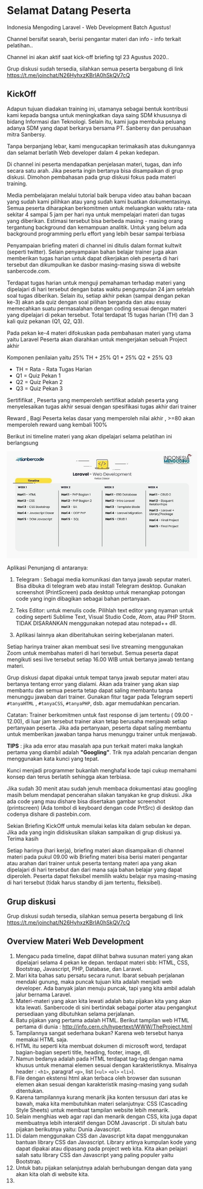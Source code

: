 # Selamat Datang Peserta 

Indonesia Mengoding Laravel -  Web Development Batch Agustus!

Channel bersifat searah, berisi pengantar materi dan info - info terkait pelatihan..

Channel ini akan aktif saat kick-off briefing tgl 23 Agustus 2020..

Grup diskusi sudah tersedia, silahkan semua peserta bergabung di link 
https://t.me/joinchat/N26HyhxzKBrIA0hSkQV7cQ


##  KickOff 

Adapun tujuan diadakan training ini, utamanya sebagai bentuk kontribusi kami
kepada bangsa untuk meningkatkan daya saing SDM khususnya di bidang Informasi dan Teknologi. Selain itu, kami juga membuka peluang adanya SDM yang dapat berkarya bersama PT. Sanbersy dan perusahaan mitra Sanbersy.

Tanpa berpanjang lebar, kami mengucapkan terimakasih atas dukungannya dan selamat berlatih Web developer dalam 4 pekan kedepan.

Di channel ini peserta mendapatkan penjelasan materi, tugas, dan info secara satu arah. Jika peserta ingin bertanya bisa disampaikan di grup diskusi. Dimohon pembahasan pada grup diskusi fokus pada materi training.

Media pembelajaran melalui tutorial baik berupa video atau bahan bacaan yang sudah kami pilihkan atau yang sudah kami buatkan dokumentasinya. Semua peserta diharapkan berkomitmen untuk meluangkan waktu rata- rata sekitar 4 sampai 5 jam  per hari nya untuk mempelajari materi dan tugas yang diberikan. Estimasi tersebut bisa berbeda masing - masing orang tergantung background dan kemampuan analitik. Untuk yang belum ada background programming perlu effort yang lebih besar sampai terbiasa

Penyampaian briefing materi di channel ini ditulis dalam format kultwit (seperti twitter). Selain penyampaian bahan belajar trainer juga akan memberikan tugas harian untuk dapat dikerjakan oleh peserta di hari tersebut dan dikumpulkan ke dasbor masing-masing siswa di website sanbercode.com.

Terdapat tugas harian untuk menguji pemahaman terhadap materi yang dipelajari di hari tersebut dengan batas waktu pengumpulan 24 jam setelah soal tugas diberikan. Selain itu, setiap akhir pekan (sampai dengan pekan ke-3) akan ada quiz  dengan soal pilihan berganda dan atau essay memecahkan suatu permasalahan dengan coding sesuai dengan materi yang dipelajari di pekan tersebut. Total terdapat 15 tugas harian (TH) dan 3 kali quiz pekanan (Q1, Q2, Q3).

Pada pekan ke-4 materi difokuskan pada pembahasan materi yang utama yaitu Laravel Peserta akan diarahkan untuk mengerjakan sebuah Project akhir

Komponen penilaian yaitu 25% TH + 25% Q1 + 25% Q2 + 25% Q3
* TH = Rata - Rata Tugas Harian 
* Q1 = Quiz Pekan 1 
* Q2 = Quiz Pekan 2
* Q3 = Quiz Pekan 3

Sertififikat , 
Peserta yang memperoleh sertifikat adalah peserta yang menyelesaikan tugas akhir sesuai dengan spesifikasi tugas akhir dari trainer

Reward , Bagi Peserta kelas dasar yang memperoleh nilai akhir , >=80 akan memperoleh reward uang kembali 100%

Berikut ini timeline materi yang akan dipelajari selama pelatihan ini berlangsung

![alt text](https://github.com/miftanurfarid/Laravel_Web_Development/blob/master/pict/photo_2020-08-24_23-15-18.jpg "Timeline")

Aplikasi Penunjang di antaranya: 

1. Telegram : Sebagai media komunikasi dan tanya jawab seputar materi. Bisa dibuka di telegram web atau install Telegram desktop. Gunakan screenshot (PrintScreen) pada desktop untuk menangkap potongan code yang ingin dibagikan sebagai bahan pertanyaan. 

2. Teks Editor: untuk menulis code. Pilihlah text editor yang nyaman untuk coding seperti Sublime Text, Visual Studio Code, Atom, atau PHP Storm. TIDAK DISARANKAN menggunakan notepad atau notepad++ dll. 

3. Aplikasi lainnya akan diberitahukan seiring keberjalanan materi.

Setiap harinya  trainer akan membuat sesi live streaming menggunakan Zoom untuk membahas materi di hari tersebut. Semua peserta dapat mengikuti sesi live tersebut setiap 16.00 WIB untuk bertanya jawab tentang materi.

Grup diskusi dapat dipakai untuk tempat tanya jawab seputar materi atau bertanya tentang error yang dialami. Akan ada trainer yang akan siap membantu dan semua peserta tetap dapat saling membantu tanpa menunggu jawaban dari trainer. Gunakan fitur tagar pada Telegram seperti `#tanyaHTML` , `#tanyaCSS`, `#tanyaPHP`, dsb. agar memudahkan pencarian.

Catatan: Trainer berkomitmen untuk fast response di jam tertentu ( 09.00 - 12.00), di luar jam tersebut trainer akan tetap berusaha menjawab setiap pertanyaan peserta. Jika ada pertanyaan, peserta dapat saling membantu untuk memberikan jawaban tanpa harus menunggu trainer untuk menjawab.

**TIPS** : jika ada error atau masalah apa pun terkait materi maka langkah pertama yang diambil adalah **"Googling"**. Trik nya adalah pencarian dengan menggunakan kata kunci yang tepat. 

Kunci menjadi programmer bukanlah menghafal kode tapi cukup memahami konsep dan terus berlatih sehingga akan terbiasa.

Jika sudah 30 menit atau sudah jenuh membaca dokumentasi atau googling masih belum mendapat pencerahan silakan tanyakan ke grup diskusi. Jika ada code yang mau dishare bisa disertakan gambar screenshot (printscreen) (Ada tombol di keyboard dengan code PrtSrc) di desktop dan codenya dishare di pastebin.com.

Sekian Briefing KickOff untuk memulai kelas kita dalam sebulan ke depan. Jika ada yang ingin didiskusikan silakan sampaikan di grup diskusi  ya. Terima kasih

Setiap harinya (hari kerja), briefing materi akan disampaikan di channel materi pada pukul  09.00 wib Briefing materi bisa berisi materi pengantar atau arahan dari trainer untuk peserta tentang materi apa yang akan dipelajari di hari tersebut dan dari mana saja bahan belajar yang dapat diperoleh. Peserta dapat fleksibel memilih waktu belajar nya masing-masing di hari tersebut (tidak harus standby di jam tertentu, fleksibel).

## Grup diskusi 
Grup diskusi sudah tersedia, silahkan semua peserta bergabung di link 
https://t.me/joinchat/N26HyhxzKBrIA0hSkQV7cQ


## Overview Materi Web Development

1. Mengacu pada timeline, dapat dilihat bahwa susunan materi yang akan dipelajari selama 4 pekan ke depan. terdapat materi sbb:  HTML, CSS, Bootstrap, Javascript, PHP, Database, dan Laravel.
2. Mari kita bahas satu persatu  secara runut. Ibarat sebuah perjalanan mendaki gunung, maka puncak tujuan kita adalah menjadi web developer. Ada banyak jalan menuju puncak, tapi yang kita ambil adalah jalur bernama Laravel.
3. Materi-materi yang akan kita lewati adalah batu pijakan kita yang akan kita lewati. Sanbercode di sini bertindak sebagai porter  atau pengangkut persediaan yang dibutuhkan selama perjalanan.
4. Batu pijakan yang pertama adalah HTML. Berikut tampilan web HTML pertama di dunia : http://info.cern.ch/hypertext/WWW/TheProject.html
5. Tampilannya sangat sederhana bukan? Karena web tersebut hanya memakai HTML saja.
6. HTML itu seperti kita membuat dokumen di microsoft word, terdapat bagian-bagian seperti title, heading, footer, image, dll.
7. Namun bedanya adalah pada HTML terdapat tag-tag dengan nama khusus untuk menamai elemen sesuai dengan karakteristiknya. Misalnya header : `<h1>`, paragraf `<p>`, list (`<ul>` `<ol>` `<li>`).
8. File dengan ekstensi html akan terbaca oleh browser dan susunan elemen akan sesuai dengan karakteristik masing-masing yang sudah ditentukan.
9. Karena tampilannya kurang menarik jika konten tersusun dari atas ke bawah, maka kita membutuhkan materi selanjutnya:  CSS (Cascading Style Sheets) untuk membuat tampilan website lebih menarik.
10. Selain menghias web agar rapi dan menarik dengan CSS, kita juga dapat membuatnya lebih interaktif dengan DOM Javascript . Di situlah batu pijakan berikutnya yaitu: Dunia Javascript.
11. Di dalam menggunakan CSS dan Javascript kita dapat menggunakan bantuan library CSS dan Javascript. Library artinya kumpulan kode yang dapat dipakai atau dipasang pada project web kita. Kita akan pelajari salah satu library CSS dan Javascript yang paling populer yaitu Bootstrap.
12. Untuk batu pijakan selanjutnya adalah berhubungan dengan data yang akan kita olah di website kita.
13. 